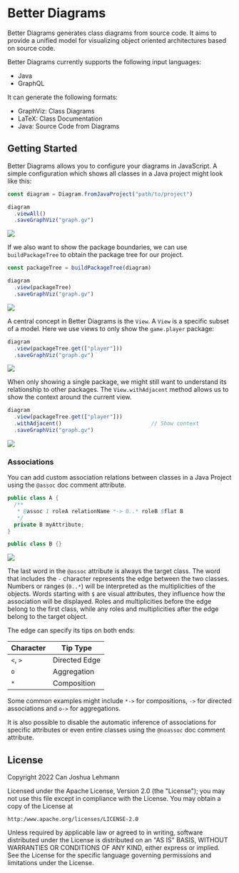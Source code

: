 # Better Diagrams

Better Diagrams generates class diagrams from source code.
It aims to provide a unified model for visualizing object oriented architectures based on source code.

Better Diagrams currently supports the following input languages:

- Java
- GraphQL

It can generate the following formats:

- GraphViz: Class Diagrams
- LaTeX: Class Documentation
- Java: Source Code from Diagrams

## Getting Started

Better Diagrams allows you to configure your diagrams in JavaScript.
A simple configuration which shows all classes in a Java project might look like this:

```js
const diagram = Diagram.fromJavaProject("path/to/project")

diagram
  .viewAll()
  .saveGraphViz("graph.gv")
```

![](assets/game_view_all.png)

If we also want to show the package boundaries, we can use `buildPackageTree` to obtain the package tree for our project.

```js
const packageTree = buildPackageTree(diagram)

diagram
  .view(packageTree)
  .saveGraphViz("graph.gv")
```

![](assets/game_view_package_tree.png)

A central concept in Better Diagrams is the `View`.
A `View` is a specific subset of a model.
Here we use views to only show the `game.player` package:

```js
diagram
  .view(packageTree.get(["player"]))
  .saveGraphViz("graph.gv")
```

![](assets/game_view_player.png)

When only showing a single package, we might still want to understand its relationship to other packages.
The `View.withAdjacent` method allows us to show the context around the current view.

```js
diagram
  .view(packageTree.get(["player"]))
  .withAdjacent()                            // Show context
  .saveGraphViz("graph.gv")
```

![](assets/game_view_player_context.png)

### Associations

You can add custom association relations between classes in a Java Project using the `@assoc` doc comment attribute.

```java
public class A {
  /**
   * @assoc 1 roleA relationName *-> 0..* roleB $flat B
   */
  private B myAttribute;
}

public class B {}
```

![](assets/associations.png)

The last word in the `@assoc` attribute is always the target class.
The word that includes the `-` character represents the edge between the two classes.
Numbers or ranges (`0..*`) will be interpreted as the multiplicities of the objects.
Words starting with `$` are visual attributes, they influence how the association will be displayed.
Roles and multiplicities before the edge belong to the first class, while any roles and multiplicities after the edge belong to the target object.

The edge can specify its tips on both ends:

| Character | Tip Type      |
| --------- | ------------- |
| `<`, `>`  | Directed Edge |
| `o`       | Aggregation   |
| `*`       | Composition   |

Some common examples might include `*->` for compositions, `->` for directed associations and `o->` for aggregations.

It is also possible to disable the automatic inference of associations for specific attributes or even entire classes using the `@noassoc` doc comment attribute.

## License

Copyright 2022 Can Joshua Lehmann

Licensed under the Apache License, Version 2.0 (the "License");
you may not use this file except in compliance with the License.
You may obtain a copy of the License at

    http:/www.apache.org/licenses/LICENSE-2.0

Unless required by applicable law or agreed to in writing, software
distributed under the License is distributed on an "AS IS" BASIS,
WITHOUT WARRANTIES OR CONDITIONS OF ANY KIND, either express or implied.
See the License for the specific language governing permissions and
limitations under the License.
